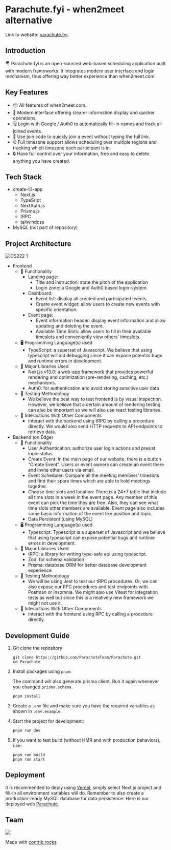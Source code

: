 # Parachute.fyi - when2meet alternative

Link to website: [parachute.fyi](https://parachute.fyi).

## Introduction

🪂 Parachute.fyi is an open-sourced web-based scheduling application built with modern frameworks. It integrates modern user interface and login mechanism, thus offering way better experience than when2meet.com.

## Key Features

- 📦 All features of when2meet.com.
- 🎊 Modern interface offering clearer information display and quicker operations.
- 🗒️ Login with Google / Auth0 to automatically fill-in names and track all joined events.
- 🚀 Use join code to quickly join a event without typing the full link.
- ⏰ Full timezone support allows scheduling over multiple regions and tracking which timezone each participant is in.
- 🔒 Have full control over your information, free and easy to delete anything you have created.

## Tech Stack

- create-t3-app
  - Next.js
  - TypeSript
  - NextAuth.js
  - Prisma.js
  - tRPC
  - tailwindcss
- MySQL (not part of repository)

## Project Architecture

![CS222 1](https://user-images.githubusercontent.com/30245379/236579429-cdff8102-9bb5-4f1a-9b17-3ab37d60ffc5.png)

- Frontend
  - 🌋 Functionality
    - Landing page:
      - Title and instruction: state the pitch of the application
      - Login zone: a Google and Auth0 based login-system.
    - Dashboard:
      - Event list: display all created and participated events.
      - Create event widget: allow users to create new events with specific orientation.
    - Event page:
      - Event information header: display event information and allow updating and deleting the event.
      - Available Time Slots: allow users to fill in their available timeslots and conveniently view others' timeslots.
  - 🖥️ Programming Language(s) used
    - TypeScript: a superset of Javascript. We believe that using typescript will aid debugging since it can expose potential bugs and runtime errors in development.
  - 📕 Major Libraries Used
    - Next.js v13.0: a web-app framework that provides powerful rendering and optimization (pre-rendering, caching, etc.) mechanisms.
    - Auth0: for authentication and avoid storing sensitive user data
  - 🔨 Testing Methodology
    - We believe the best way to test frontend is by visual inspection. However, we believe that a certain amount of rendering testing can also be important so we will also use react testing libraries.
  - 🎢 Interactions With Other Components
    - Interact with the backend using tRPC by calling a procedure directly. We would also send HTTP requests to API endpoints to retrieve data.
- Backend (on Edge)
  - 🌋 Functionality
    - User Authentication: authorize user login actions and presist login status
    - Create Event: In the main page of our website, there is a button “Create Event”. Users or event owners can create an event there and invite other users via email.
    - Event Scheduler: Compare all the meeting members’ timeslots and find their spare times which are able to hold meetings together.
    - Choose time slots and location: There is a 24\*7 table that include all time slots in a week in the event page. Any member of this event can pick the time they are free. Also, they can see what time slots other members are available. Event page also includes some basic information of the event like position and topic.
    - Data Persistent (using MySQL)
  - 🖥️ Programming Language(s) used
    - Typescript. Typescript is a superset of Javascript and we believe that using typescript can expose potential bugs and runtime errors in development.
  - 📕 Major Libraries Used
    - tRPC: a library for writing type-safe api using typescript.
    - Zod: for schema validation
    - Prisma: database ORM for better database development experience
  - 🔨 Testing Methodology
    - We will be using Jest to test our tRPC procedures. Or, we can also expose our RPC procedures and test endpoints with Postman or Insomnia. We might also use Vitest for integration tests as well but since this is a relatively new framework we might not use it.
  - 🎢 Interactions With Other Components
    - Interact with the frontend using RPC by calling a procedure directly.

## Development Guide

1. Git clone the repository

   ```shell
   git clone https://github.com/ParachuteTeam/Parachute.git
   cd Parachute
   ```

2. Install packages using `pnpm`:

   The command will also generate prisma client. Run it again whenever you changed `prisma.schema`.

   ```shell
   pnpm install
   ```

3. Create a `.env` file and make sure you have the required variables as shown in `.env.example`.

4. Start the project for development:

   ```shell
   pnpm run dev
   ```

5. If you want to test build (without HMR and with production behaviors), use:

   ```shell
   pnpm run build
   pnpm run start
   ```

## Deployment

It is recommended to deply using [Vercel](https://vercel.com), simply select Next.js project and fill-in all environment variables will do. Remember to also create a production-ready MySQL database for data persistence. Here is our deployed web [Parachute](https://parachute.fyi).

## Team

<a href="https://github.com/ParachuteTeam/Parachute/graphs/contributors">
  <img src="https://contrib.rocks/image?repo=ParachuteTeam/Parachute" />
</a>

Made with [contrib.rocks](https://contrib.rocks).
